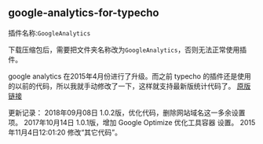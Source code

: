## google-analytics-for-typecho

插件名称:`GoogleAnalytics`

下载压缩包后，需要把文件夹名称改为`GoogleAnalytics`，否则无法正常使用插件。

google analytics 在2015年4月份进行了升级。而之前 typecho 的插件还是使用的以前的代码，所以我就手动修改了一下，这样就支持最新版统计代码了。 [原版链接](http://blog.mutoo.im/google-analytics.html)

更新记录：
2018年09月08日 1.0.2版，优化代码，删除网站域名这一多余设置项。
2017年10月14日 1.0.1版，增加 Google Optimize 优化工具容器 设置。
2015年11月4日12:01:20 修改“其它代码”。
